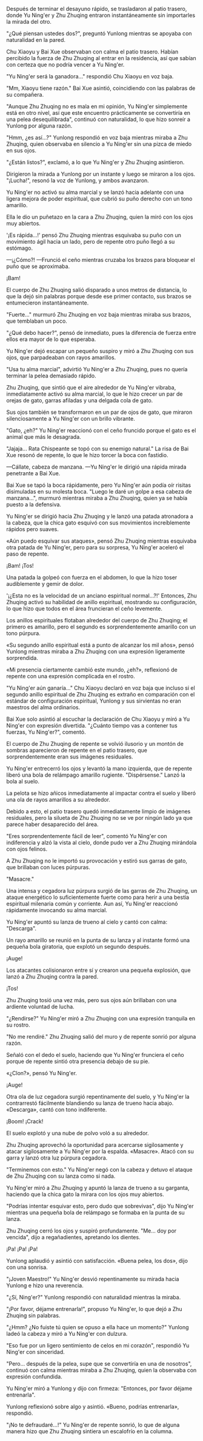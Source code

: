 
Después de terminar el desayuno rápido, se trasladaron al patio trasero, donde Yu Ning'er y Zhu Zhuqing entraron instantáneamente sin importarles la mirada del otro.

"¿Qué piensan ustedes dos?", preguntó Yunlong mientras se apoyaba con naturalidad en la pared.

Chu Xiaoyu y Bai Xue observaban con calma el patio trasero. Habían percibido la fuerza de Zhu Zhuqing al entrar en la residencia, así que sabían con certeza que no podría vencer a Yu Ning'er.

"Yu Ning'er será la ganadora..." respondió Chu Xiaoyu en voz baja.

"Mm, Xiaoyu tiene razón." Bai Xue asintió, coincidiendo con las palabras de su compañera.

"Aunque Zhu Zhuqing no es mala en mi opinión, Yu Ning'er simplemente está en otro nivel, así que este encuentro prácticamente se convertiría en una pelea desequilibrada", continuó con naturalidad, lo que hizo sonreír a Yunlong por alguna razón.

"Hmm, ¿es así...?" Yunlong respondió en voz baja mientras miraba a Zhu Zhuqing, quien observaba en silencio a Yu Ning'er sin una pizca de miedo en sus ojos.

"¿Están listos?", exclamó, a lo que Yu Ning'er y Zhu Zhuqing asintieron.

Dirigieron la mirada a Yunlong por un instante y luego se miraron a los ojos. "¡Lucha!", resonó la voz de Yunlong, y ambos avanzaron.

Yu Ning'er no activó su alma marcial y se lanzó hacia adelante con una ligera mejora de poder espiritual, que cubrió su puño derecho con un tono amarillo.

Ella le dio un puñetazo en la cara a Zhu Zhuqing, quien la miró con los ojos muy abiertos.

'¡Es rápida...!' pensó Zhu Zhuqing mientras esquivaba su puño con un movimiento ágil hacia un lado, pero de repente otro puño llegó a su estómago.

—¡¿Cómo?! —Frunció el ceño mientras cruzaba los brazos para bloquear el puño que se aproximaba.

¡Bam!

El cuerpo de Zhu Zhuqing salió disparado a unos metros de distancia, lo que la dejó sin palabras porque desde ese primer contacto, sus brazos se entumecieron instantáneamente.

"Fuerte..." murmuró Zhu Zhuqing en voz baja mientras miraba sus brazos, que temblaban un poco.

"¿Qué debo hacer?", pensó de inmediato, pues la diferencia de fuerza entre ellos era mayor de lo que esperaba.

Yu Ning'er dejó escapar un pequeño suspiro y miró a Zhu Zhuqing con sus ojos, que parpadeaban con rayos amarillos.

"Usa tu alma marcial", advirtió Yu Ning'er a Zhu Zhuqing, pues no quería terminar la pelea demasiado rápido.

Zhu Zhuqing, que sintió que el aire alrededor de Yu Ning'er vibraba, inmediatamente activó su alma marcial, lo que le hizo crecer un par de orejas de gato, garras afiladas y una delgada cola de gato.

Sus ojos también se transformaron en un par de ojos de gato, que miraron silenciosamente a Yu Ning'er con un brillo vibrante.

"Gato, ¿eh?" Yu Ning'er reaccionó con el ceño fruncido porque el gato es el animal que más le desagrada.

"Jajaja... Rata Chispeante se topó con su enemigo natural." La risa de Bai Xue resonó de repente, lo que le hizo torcer la boca con fastidio.

—Cállate, cabeza de manzana. —Yu Ning'er le dirigió una rápida mirada penetrante a Bai Xue.

Bai Xue se tapó la boca rápidamente, pero Yu Ning'er aún podía oír risitas disimuladas en su molesta boca. "Luego le daré un golpe a esa cabeza de manzana...", murmuró mientras miraba a Zhu Zhuqing, quien ya se había puesto a la defensiva.

Yu Ning'er se dirigió hacia Zhu Zhuqing y le lanzó una patada atronadora a la cabeza, que la chica gato esquivó con sus movimientos increíblemente rápidos pero suaves.

«Aún puedo esquivar sus ataques», pensó Zhu Zhuqing mientras esquivaba otra patada de Yu Ning'er, pero para su sorpresa, Yu Ning'er aceleró el paso de repente.

¡Bam! ¡Tos!

Una patada la golpeó con fuerza en el abdomen, lo que la hizo toser audiblemente y gemir de dolor.

'¡¿Esta no es la velocidad de un anciano espiritual normal...?!' Entonces, Zhu Zhuqing activó su habilidad de anillo espiritual, mostrando su configuración, lo que hizo que todos en el área fruncieran el ceño levemente.

Los anillos espirituales flotaban alrededor del cuerpo de Zhu Zhuqing; el primero es amarillo, pero el segundo es sorprendentemente amarillo con un tono púrpura.

«Su segundo anillo espiritual está a punto de alcanzar los mil años», pensó Yunlong mientras miraba a Zhu Zhuqing con una expresión ligeramente sorprendida.

«Mi presencia ciertamente cambió este mundo, ¿eh?», reflexionó de repente con una expresión complicada en el rostro.

"Yu Ning'er aún ganaría..." Chu Xiaoyu declaró en voz baja que incluso si el segundo anillo espiritual de Zhu Zhuqing es extraño en comparación con el estándar de configuración espiritual, Yunlong y sus sirvientas no eran maestros del alma ordinarios.

Bai Xue solo asintió al escuchar la declaración de Chu Xiaoyu y miró a Yu Ning'er con expresión divertida. "¿Cuánto tiempo vas a contener tus fuerzas, Yu Ning'er?", comentó.

El cuerpo de Zhu Zhuqing de repente se volvió ilusorio y un montón de sombras aparecieron de repente en el patio trasero, que sorprendentemente eran sus imágenes residuales.

Yu Ning'er entrecerró los ojos y levantó la mano izquierda, que de repente liberó una bola de relámpago amarillo rugiente. "Dispérsense." Lanzó la bola al suelo.

La pelota se hizo añicos inmediatamente al impactar contra el suelo y liberó una ola de rayos amarillos a su alrededor.

Debido a esto, el patio trasero quedó inmediatamente limpio de imágenes residuales, pero la silueta de Zhu Zhuqing no se ve por ningún lado ya que parece haber desaparecido del área.

"Eres sorprendentemente fácil de leer", comentó Yu Ning'er con indiferencia y alzó la vista al cielo, donde pudo ver a Zhu Zhuqing mirándola con ojos felinos.

A Zhu Zhuqing no le importó su provocación y estiró sus garras de gato, que brillaban con luces púrpuras.

"Masacre."

Una intensa y cegadora luz púrpura surgió de las garras de Zhu Zhuqing, un ataque energético lo suficientemente fuerte como para herir a una bestia espiritual milenaria común y corriente. Aun así, Yu Ning'er reaccionó rápidamente invocando su alma marcial.

Yu Ning'er apuntó su lanza de trueno al cielo y cantó con calma: "Descarga".

Un rayo amarillo se reunió en la punta de su lanza y al instante formó una pequeña bola giratoria, que explotó un segundo después.

¡Auge!

Los atacantes colisionaron entre sí y crearon una pequeña explosión, que lanzó a Zhu Zhuqing contra la pared.

¡Tos!

Zhu Zhuqing tosió una vez más, pero sus ojos aún brillaban con una ardiente voluntad de lucha.

"¿Rendirse?" Yu Ning'er miró a Zhu Zhuqing con una expresión tranquila en su rostro.

"No me rendiré." Zhu Zhuqing salió del muro y de repente sonrió por alguna razón.

Señaló con el dedo el suelo, haciendo que Yu Ning'er frunciera el ceño porque de repente sintió otra presencia debajo de su pie.

«¿Clon?», pensó Yu Ning'er.

¡Auge!

Otra ola de luz cegadora surgió repentinamente del suelo, y Yu Ning'er la contrarrestó fácilmente blandiendo su lanza de trueno hacia abajo. «Descarga», cantó con tono indiferente.

¡Boom! ¡Crack!

El suelo explotó y una nube de polvo voló a su alrededor.

Zhu Zhuqing aprovechó la oportunidad para acercarse sigilosamente y atacar sigilosamente a Yu Ning'er por la espalda. «Masacre». Atacó con su garra y lanzó otra luz púrpura cegadora.

"Terminemos con esto." Yu Ning'er negó con la cabeza y detuvo el ataque de Zhu Zhuqing con su lanza como si nada.

Yu Ning'er miró a Zhu Zhuqing y apuntó la lanza de trueno a su garganta, haciendo que la chica gato la mirara con los ojos muy abiertos.

"Podrías intentar esquivar esto, pero dudo que sobrevivas", dijo Yu Ning'er mientras una pequeña bola de relámpago se formaba en la punta de su lanza.

Zhu Zhuqing cerró los ojos y suspiró profundamente. "Me... doy por vencida", dijo a regañadientes, apretando los dientes.

¡Pa! ¡Pa! ¡Pa!

Yunlong aplaudió y asintió con satisfacción. «Buena pelea, los dos», dijo con una sonrisa.

"¡Joven Maestro!" Yu Ning'er desvió repentinamente su mirada hacia Yunlong e hizo una reverencia.

"¿Sí, Ning'er?" Yunlong respondió con naturalidad mientras la miraba.

"¡Por favor, déjame entrenarla!", propuso Yu Ning'er, lo que dejó a Zhu Zhuqing sin palabras.

"¿Hmm? ¿No fuiste tú quien se opuso a ella hace un momento?" Yunlong ladeó la cabeza y miró a Yu Ning'er con dulzura.

"Eso fue por un ligero sentimiento de celos en mi corazón", respondió Yu Ning'er con sinceridad.

"Pero... después de la pelea, supe que se convertiría en una de nosotros", continuó con calma mientras miraba a Zhu Zhuqing, quien la observaba con expresión confundida.

Yu Ning'er miró a Yunlong y dijo con firmeza: "Entonces, por favor déjame entrenarla".

Yunlong reflexionó sobre algo y asintió. «Bueno, podrías entrenarla», respondió.

"¡No te defraudaré...!" Yu Ning'er de repente sonrió, lo que de alguna manera hizo que Zhu Zhuqing sintiera un escalofrío en la columna.
